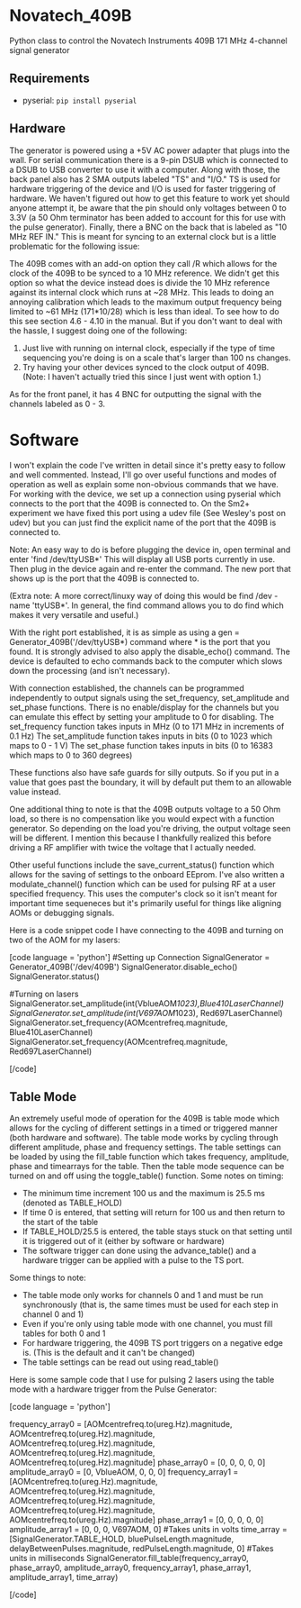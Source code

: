# Novatech_409B
Python class to control the Novatech Instruments 409B 171 MHz 4-channel signal generator

## Requirements
- pyserial: `pip install pyserial`

<h2><strong>Hardware</strong></h2>
The generator is powered using a +5V AC power adapter that plugs into the wall. For serial communication there is a 9-pin DSUB which is connected to a DSUB to USB converter to use it with a computer. Along with those, the back panel also has 2 SMA outputs labeled "TS" and "I/O." TS is used for hardware triggering of the device and I/O is used for faster triggering of hardware. We haven't figured out how to get this feature to work yet should anyone attempt it, be aware that the pin should only voltages between 0 to 3.3V (a 50 Ohm terminator has been added to account for this for use with the pulse generator). Finally, there a BNC on the back that is labeled as "10 MHz REF IN." This is meant for syncing to an external clock but is a little problematic for the following issue:

The 409B comes with an add-on option they call /R which allows for the clock of the 409B to be synced to a 10 MHz reference. We didn't get this option so what the device instead does is divide the 10 MHz reference against its internal clock which runs at ~28 MHz. This leads to doing an annoying calibration which leads to the maximum output frequency being limited to ~61 MHz (171*10/28) which is less than ideal. To see how to do this see section 4.6 - 4.10 in the manual. But if you don't want to deal with the hassle, I suggest doing one of the following:
<ol>
	<li>Just live with running on internal clock, especially if the type of time sequencing you're doing is on a scale that's larger than 100 ns changes.</li>
	<li>Try having your other devices synced to the clock output of 409B. (Note: I haven't actually tried this since I just went with option 1.)</li>
</ol>
As for the front panel, it has 4 BNC for outputting the signal with the channels labeled as 0 - 3.
<h1><strong>Software
</strong></h1>
I won't explain the code I've written in detail since it's pretty easy to follow and well commented. Instead, I'll go over useful functions and modes of operation as well as explain some non-obvious commands that we have. For working with the device, we set up a connection using pyserial which connects to the port that the 409B is connected to. On the Sm2+ experiment we have fixed this port using a udev file (See Wesley's post on udev) but you can just find the explicit name of the port that the 409B is connected to.

Note: An easy way to do is before plugging the device in, open terminal and enter 'find /dev/ttyUSB*' This will display all USB ports currently in use. Then plug in the device again and re-enter the command. The new port that shows up is the port that the 409B is connected to.

(Extra note: A more correct/linuxy way of doing this would be find /dev -name 'ttyUSB*'. In general, the find command allows you to do find <base directory> <options> which makes it very versatile and useful.)

With the right port established, it is as simple as using a gen = Generator_409B('/dev/ttyUSB*) command where * is the port that you found. It is strongly advised to also apply the disable_echo() command. The device is defaulted to echo commands back to the computer which slows down the processing (and isn't necessary).

With connection established, the channels can be programmed independently to output signals using the set_frequency, set_amplitude and set_phase functions. There is no enable/display for the channels but you can emulate this effect by setting your amplitude to 0 for disabling.
The set_frequency function takes inputs in MHz (0 to 171 MHz in increments of 0.1 Hz)
The set_amplitude function takes inputs in bits (0 to 1023 which maps to 0 - 1 V)
The set_phase function takes inputs in bits (0 to 16383 which maps to 0 to 360 degrees)

These functions also have safe guards for silly outputs. So if you put in a value that goes past the boundary, it will by default put them to an allowable value instead.

One additional thing to note is that the 409B outputs voltage to a 50 Ohm load, so there is no compensation like you would expect with a function generator. So depending on the load you're driving, the output voltage seen will be different. I mention this because I thankfully realized this before driving a RF amplifier with twice the voltage that I actually needed.

Other useful functions include the save_current_status() function which allows for the saving of settings to the onboard EEprom. I've also written a modulate_channel() function which can be used for pulsing RF at a user specified frequency. This uses the computer's clock so it isn't meant for important time sequeneces but it's primarily useful for things like aligning AOMs or debugging signals.

Here is a code snippet code I have connecting to the 409B and turning on two of the AOM for my lasers:

[code language = 'python']
#Setting up Connection
SignalGenerator = Generator_409B('/dev/409B')
SignalGenerator.disable_echo()
SignalGenerator.status()

#Turning on lasers
SignalGenerator.set_amplitude(int(VblueAOM*1023),Blue410LaserChannel) SignalGenerator.set_amplitude(int(V697AOM*1023), Red697LaserChannel) SignalGenerator.set_frequency(AOMcentrefreq.magnitude, Blue410LaserChannel) SignalGenerator.set_frequency(AOMcentrefreq.magnitude, Red697LaserChannel)

[/code]
<h2>Table Mode</h2>
An extremely useful mode of operation for the 409B  is table mode which allows for the cycling of different settings in a timed or triggered manner (both hardware and software). The table mode works by cycling through different amplitude, phase and frequency settings. The table settings can be loaded by using the fill_table function which takes frequency, amplitude, phase and timearrays for the table. Then the table mode sequence can be turned on and off using the toggle_table() function. Some notes on timing:
<ul>
	<li>The minimum time increment 100 us and the maximum is 25.5 ms (denoted as TABLE_HOLD)</li>
	<li>If time 0 is entered, that setting will return for 100 us and then return to the start of the table</li>
	<li>If TABLE_HOLD/25.5 is entered, the table stays stuck on that setting until it is triggered out of it (either by software or hardware)</li>
	<li>The software trigger can done using the advance_table() and a hardware trigger can be applied with a pulse to the TS port.</li>
</ul>
Some things to note:
<ul>
	<li>The table mode only works for channels 0 and 1 and must be run synchronously (that is, the same times must be used for each step in channel 0 and 1)</li>
	<li>Even if you're only using table mode with one channel, you must fill tables for both 0 and 1</li>
	<li>For hardware triggering, the 409B TS port triggers on a negative edge is. (This is the default and it can't be changed)</li>
	<li>The table settings can be read out using read_table()</li>
</ul>
Here is some sample code that I use for pulsing 2 lasers using the table mode with a hardware trigger from the Pulse Generator:

[code language = 'python']

frequency_array0 = [AOMcentrefreq.to(ureg.Hz).magnitude,
AOMcentrefreq.to(ureg.Hz).magnitude, AOMcentrefreq.to(ureg.Hz).magnitude, AOMcentrefreq.to(ureg.Hz).magnitude, AOMcentrefreq.to(ureg.Hz).magnitude]
phase_array0 = [0, 0, 0, 0, 0]
amplitude_array0 = [0, VblueAOM, 0, 0, 0]
frequency_array1 = [AOMcentrefreq.to(ureg.Hz).magnitude, AOMcentrefreq.to(ureg.Hz).magnitude, AOMcentrefreq.to(ureg.Hz).magnitude, AOMcentrefreq.to(ureg.Hz).magnitude, AOMcentrefreq.to(ureg.Hz).magnitude]
phase_array1 = [0, 0, 0, 0, 0]
amplitude_array1 = [0, 0, 0, V697AOM, 0] #Takes units in volts
time_array = [SignalGenerator.TABLE_HOLD, bluePulseLength.magnitude, delayBetweenPulses.magnitude, redPulseLength.magnitude, 0] #Takes units in milliseconds
SignalGenerator.fill_table(frequency_array0, phase_array0, amplitude_array0, frequency_array1, phase_array1, amplitude_array1, time_array)

[/code]
